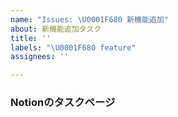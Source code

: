 ```yaml
---
name: "Issues: \U0001F680 新機能追加"
about: 新機能追加タスク
title: ''
labels: "\U0001F680 feature"
assignees: ''

---
```


### Notionのタスクページ
